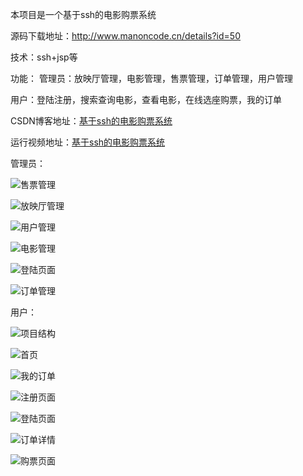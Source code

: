 本项目是一个基于ssh的电影购票系统

源码下载地址：http://www.manoncode.cn/details?id=50

技术：ssh+jsp等

功能：
管理员：放映厅管理，电影管理，售票管理，订单管理，用户管理

用户：登陆注册，搜索查询电影，查看电影，在线选座购票，我的订单


CSDN博客地址：[基于ssh的电影购票系统](https://blog.csdn.net/mataodehtml/article/details/116852941)

运行视频地址：[基于ssh的电影购票系统](https://www.bilibili.com/video/BV1CU4y1t7ey)


管理员：

![售票管理](./运行截图/后台/售票管理.png)

![放映厅管理](./运行截图/后台/放映厅管理.png)

![用户管理](./运行截图/后台/用户管理.png)

![电影管理](./运行截图/后台/电影管理.png)

![登陆页面](./运行截图/后台/登陆页面.png)

![订单管理](./运行截图/后台/订单管理.png)

用户：

![项目结构](./运行截图/项目结构.png)

![首页](./运行截图/首页.png)

![我的订单](./运行截图/我的订单.png)

![注册页面](./运行截图/注册页面.png)

![登陆页面](./运行截图/登陆页面.png)

![订单详情](./运行截图/订单详情.png)

![购票页面](./运行截图/购票页面.png)
